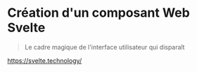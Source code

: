 # Création d'un composant Web Svelte

> Le cadre magique de l'interface utilisateur qui disparaît

<https://svelte.technology/>
